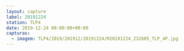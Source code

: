 ```yaml
---
layout: capture
label: 20191224
station: TLP4
date: 2019-12-24 00:00:00+00:00
capturas:
  - imagem: TLP4/2019/201912/20191224/M20191224_232605_TLP_4P.jpg
---
```

